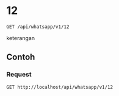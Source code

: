 # 12
```http
GET /api/whatsapp/v1/12
```
keterangan

## Contoh

### Request
```http
GET http://localhost/api/whatsapp/v1/12
```
